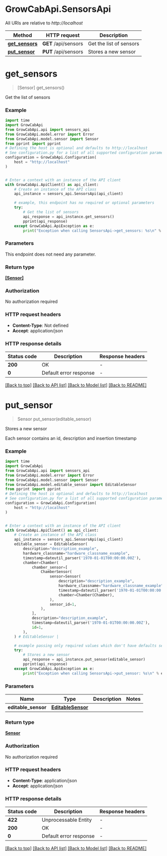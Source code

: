 # GrowCabApi.SensorsApi

All URIs are relative to *http://localhost*

Method | HTTP request | Description
------------- | ------------- | -------------
[**get_sensors**](SensorsApi.md#get_sensors) | **GET** /api/sensors | Get the list of sensors
[**put_sensor**](SensorsApi.md#put_sensor) | **PUT** /api/sensors | Stores a new sensor


# **get_sensors**
> [Sensor] get_sensors()

Get the list of sensors

### Example

```python
import time
import GrowCabApi
from GrowCabApi.api import sensors_api
from GrowCabApi.model.error import Error
from GrowCabApi.model.sensor import Sensor
from pprint import pprint
# Defining the host is optional and defaults to http://localhost
# See configuration.py for a list of all supported configuration parameters.
configuration = GrowCabApi.Configuration(
    host = "http://localhost"
)


# Enter a context with an instance of the API client
with GrowCabApi.ApiClient() as api_client:
    # Create an instance of the API class
    api_instance = sensors_api.SensorsApi(api_client)

    # example, this endpoint has no required or optional parameters
    try:
        # Get the list of sensors
        api_response = api_instance.get_sensors()
        pprint(api_response)
    except GrowCabApi.ApiException as e:
        print("Exception when calling SensorsApi->get_sensors: %s\n" % e)
```


### Parameters
This endpoint does not need any parameter.

### Return type

[**[Sensor]**](Sensor.md)

### Authorization

No authorization required

### HTTP request headers

 - **Content-Type**: Not defined
 - **Accept**: application/json


### HTTP response details
| Status code | Description | Response headers |
|-------------|-------------|------------------|
**200** | OK |  -  |
**0** | Default error response |  -  |

[[Back to top]](#) [[Back to API list]](../README.md#documentation-for-api-endpoints) [[Back to Model list]](../README.md#documentation-for-models) [[Back to README]](../README.md)

# **put_sensor**
> Sensor put_sensor(editable_sensor)

Stores a new sensor

Each sensor contains an id, description and insertion timestamp

### Example

```python
import time
import GrowCabApi
from GrowCabApi.api import sensors_api
from GrowCabApi.model.error import Error
from GrowCabApi.model.sensor import Sensor
from GrowCabApi.model.editable_sensor import EditableSensor
from pprint import pprint
# Defining the host is optional and defaults to http://localhost
# See configuration.py for a list of all supported configuration parameters.
configuration = GrowCabApi.Configuration(
    host = "http://localhost"
)


# Enter a context with an instance of the API client
with GrowCabApi.ApiClient() as api_client:
    # Create an instance of the API class
    api_instance = sensors_api.SensorsApi(api_client)
    editable_sensor = EditableSensor(
        description="description_example",
        hardware_classname="hardware_classname_example",
        timestamp=dateutil_parser('1970-01-01T00:00:00.00Z'),
        chamber=Chamber(
            chamber_sensor=[
                ChamberSensor(
                    sensor=Sensor(
                        description="description_example",
                        hardware_classname="hardware_classname_example",
                        timestamp=dateutil_parser('1970-01-01T00:00:00.00Z'),
                        chamber=Chamber(Chamber),
                    ),
                    sensor_id=1,
                ),
            ],
            description="description_example",
            timestamp=dateutil_parser('1970-01-01T00:00:00.00Z'),
            id=1,
        ),
    ) # EditableSensor | 

    # example passing only required values which don't have defaults set
    try:
        # Stores a new sensor
        api_response = api_instance.put_sensor(editable_sensor)
        pprint(api_response)
    except GrowCabApi.ApiException as e:
        print("Exception when calling SensorsApi->put_sensor: %s\n" % e)
```


### Parameters

Name | Type | Description  | Notes
------------- | ------------- | ------------- | -------------
 **editable_sensor** | [**EditableSensor**](EditableSensor.md)|  |

### Return type

[**Sensor**](Sensor.md)

### Authorization

No authorization required

### HTTP request headers

 - **Content-Type**: application/json
 - **Accept**: application/json


### HTTP response details
| Status code | Description | Response headers |
|-------------|-------------|------------------|
**422** | Unprocessable Entity |  -  |
**200** | OK |  -  |
**0** | Default error response |  -  |

[[Back to top]](#) [[Back to API list]](../README.md#documentation-for-api-endpoints) [[Back to Model list]](../README.md#documentation-for-models) [[Back to README]](../README.md)

